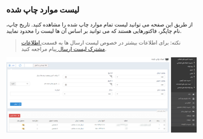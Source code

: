 ﻿## لیست موارد چاپ شده

 از طریق این صفحه می توانید لیست تمام موارد چاپ شده را مشاهده کنید. تاریخ چاپ، نام چاپگر، فاکتورهایی هستند که می توانید بر اساس آن ها لیست را محدود نمایید.

> نکته: برای اطلاعات بیشتر در خصوص لیست ارسال ها به قسمت[ اطلاعات مشترک لیست ارسال ](https://github.com/1stco/PayamGostarDocs/blob/master/help%202.5.4/Marketing/moshtarak-abzar/moshtarak-abzar.md)پیام مراجعه کنید.


![](advertising-sendingprint-list.png)


